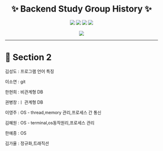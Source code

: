 
<h1 align="center"> ✨ Backend Study Group History ✨</h1>
<p align="center">
<img src="https://img.shields.io/badge/ORACLE-F80000?style=flat&logo=oracle&logoColor=white"/> <img src="https://img.shields.io/badge/Git-181717?style=flat&logo=github&logoColor=white"/> <img src="https://img.shields.io/badge/JAVA-E84D3D?style=flat&logo=joplin&logoColor=white"/> <img src="https://img.shields.io/badge/Js-F7DF1E?style=flat&logo=javascript&logoColor=white"/><br>
<br>
<img src="https://github.com/gayulz/BackEndRoadMap/assets/109029219/18a1483e-6659-446b-af66-0776e1c51c5d">
</p>
<hr>
<h1> 🐳 Section 2 </h1>
<p>
<p>김성도 : 프로그램 언어 특징 </p>
<p>이소연 : git</p>
<p>한현희 : 비관계형 DB</p>
<p>권병창 :ㅣ 관계형 DB</p>
<p>이영주 : OS - thread,memory 관리,프로세스 간 통신</p>
<p>김혜원 : OS - terminal,os동작원리,프로세스 관리</p>
<p>한예종 : OS </p> 
<p>김가율 : 정규화,트래직션</p>
</p>

